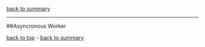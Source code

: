 [back to summary](summary.md)

------------------------------------------------------------------------
##Asyncronous Worker

[back to top](#asyncronous-worker) - [back to summary](summary.md)